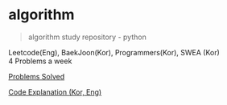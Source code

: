 # algorithm
> algorithm study repository - python

Leetcode(Eng), BaekJoon(Kor), Programmers(Kor), SWEA (Kor) <br>
4 Problems a week  <br>

[Problems Solved](https://www.notion.so/Algorithm-00d17421d8f0492287e483f6935e7893)

[Code Explanation (Kor, Eng)](https://sophuu.tistory.com/)


